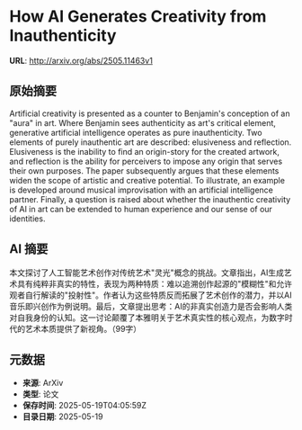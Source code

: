 # How AI Generates Creativity from Inauthenticity

**URL**: http://arxiv.org/abs/2505.11463v1

## 原始摘要

Artificial creativity is presented as a counter to Benjamin's conception of
an "aura" in art. Where Benjamin sees authenticity as art's critical element,
generative artificial intelligence operates as pure inauthenticity. Two
elements of purely inauthentic art are described: elusiveness and reflection.
Elusiveness is the inability to find an origin-story for the created artwork,
and reflection is the ability for perceivers to impose any origin that serves
their own purposes. The paper subsequently argues that these elements widen the
scope of artistic and creative potential. To illustrate, an example is
developed around musical improvisation with an artificial intelligence partner.
Finally, a question is raised about whether the inauthentic creativity of AI in
art can be extended to human experience and our sense of our identities.


## AI 摘要

本文探讨了人工智能艺术创作对传统艺术"灵光"概念的挑战。文章指出，AI生成艺术具有纯粹非真实的特性，表现为两种特质：难以追溯创作起源的"模糊性"和允许观者自行解读的"投射性"。作者认为这些特质反而拓展了艺术创作的潜力，并以AI音乐即兴创作为例说明。最后，文章提出思考：AI的非真实创造力是否会影响人类对自我身份的认知。这一讨论颠覆了本雅明关于艺术真实性的核心观点，为数字时代的艺术本质提供了新视角。（99字）

## 元数据

- **来源**: ArXiv
- **类型**: 论文
- **保存时间**: 2025-05-19T04:05:59Z
- **目录日期**: 2025-05-19
